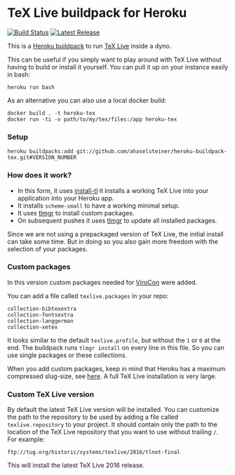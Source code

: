# TeX Live buildpack for Heroku

[![Build Status](https://travis-ci.org/Thermondo/heroku-buildpack-tex.svg?branch=master)](https://travis-ci.org/Thermondo/heroku-buildpack-tex)
[![Latest Release](https://img.shields.io/github/tag/Thermondo/heroku-buildpack-tex.svg)](https://github.com/Thermondo/heroku-buildpack-tex/releases)

This is a [Heroku buildpack][buildpacks] to run [TeX Live][tl] inside a dyno.

This can be useful if you simply want to play around with TeX Live without
having to build or install it yourself. You can pull it up on your instance
easily in bash:

```shell
heroku run bash
```

As an alternative you can also use a local docker build:

```shell
docker build . -t heroku-tex
docker run -ti -v path/to/my/tex/files:/app heroku-tex
```

### Setup

```shell
heroku buildpacks:add git://github.com/ahaselsteiner/heroku-buildpack-tex.git#VERSION_NUMBER
```

### How does it work?

*   In this form, it uses [install-tl][install-tl] it installs a working
    TeX Live into your application into your Heroku app.
*   It installs `scheme-small` to have a working minimal setup.
*   It uses [tlmgr][tlmgr] to install custom
    packages.
*   On subsequent pushes it uses [tlmgr][tlmgr] to update all installed
    packages.

Since we are not using a prepackaged version of TeX Live, the initial install
can take some time. But in doing so you also gain more freedom with the
selection of your packages.

### Custom packages

In this version custom packages needed for [ViroCon](https://github.com/ahaselsteiner/virocon) were added.

You can add a file called `texlive.packages` in your repo:

```text
collection-bibtexextra
collection-fontsextra
collection-langgerman
collection-xetex
```

It looks similar to the default `texlive.profile`, but without the `1` or `0` at
the end. The buildpack runs `tlmgr install` on every line in this file.
So you can use single packages or these collections.

When you add custom packages, keep in mind that Heroku has a maximum compressed
slug-size, see
[here](https://devcenter.heroku.com/articles/slug-compiler#slug-size).
A full TeX Live installation is very large.

### Custom TeX Live version

By default the latest TeX Live version will be installed. You can customize the
path to the repository to be used by adding a file called `texlive.repository`
to your project. It should contain only the path to the location of the TeX Live
repository that you want to use without trailing `/`. For example:

```text
ftp://tug.org/historic/systems/texlive/2016/tlnet-final
```

This will install the latest TeX Live 2016 release.


[tl]: https://www.tug.org/texlive/
[buildpacks]: http://devcenter.heroku.com/articles/buildpacks
[install-tl]: http://www.tug.org/texlive/doc/install-tl.html
[tlmgr]: http://www.tug.org/texlive/tlmgr.html

